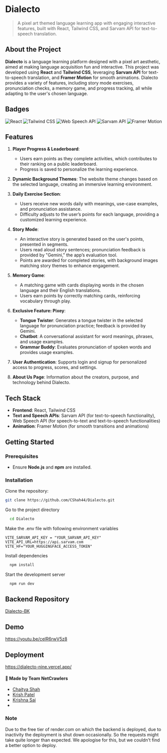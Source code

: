 # Dialecto

> A pixel art themed language learning app with engaging interactive features, built with React, Tailwind CSS, and Sarvam API for text-to-speech translation.



## About the Project
**Dialecto** is a language learning platform designed with a pixel art aesthetic, aimed at making language acquisition fun and interactive. This project was developed using **React** and **Tailwind CSS**, leveraging **Sarvam API** for text-to-speech translation, and **Framer Motion** for smooth animations. Dialecto provides a variety of features, including story mode exercises, pronunciation checks, a memory game, and progress tracking, all while adapting to the user's chosen language.

## Badges

![React](https://img.shields.io/badge/React-JS%20Library-61DAFB?logo=react&logoColor=white)
![Tailwind CSS](https://img.shields.io/badge/Tailwind%20CSS-Utility--First%20CSS-38B2AC?logo=tailwind-css&logoColor=white)
![Web Speech API](https://img.shields.io/badge/Web%20Speech%20API-Enabled-brightgreen?logo=googlechrome&logoColor=white)
![Sarvam API](https://img.shields.io/badge/Sarvam%20API-Integration-blueviolet)
![Framer Motion](https://img.shields.io/badge/Framer%20Motion-Animations%20Enabled-%23ff69b4?logo=framer&logoColor=white)


## Features
1. **Player Progress & Leaderboard**:
   - Users earn points as they complete activities, which contributes to their ranking on a public leaderboard.
   - Progress is saved to personalize the learning experience.

2. **Dynamic Background Themes**:
The website theme changes based on the selected language, creating an immersive learning environment.

3. **Daily Exercise Section**:
   - Users receive new words daily with meanings, use-case examples, and pronunciation assistance.
   - Difficulty adjusts to the user’s points for each language, providing a customized learning experience.

4. **Story Mode**:
   - An interactive story is generated based on the user's points, presented in segments.
   - Users read aloud story sentences; pronunciation feedback is provided by "Gemini," the app’s evaluation tool.
   - Points are awarded for completed stories, with background images matching story themes to enhance engagement.

5. **Memory Game**:
   - A matching game with cards displaying words in the chosen language and their English translations.
   - Users earn points by correctly matching cards, reinforcing vocabulary through play.

6. **Exclusive Feature: Pixey**:
   - **Tongue Twister**: Generates a tongue twister in the selected language for pronunciation practice; feedback is provided by Gemini.
   - **Chatbot**: A conversational assistant for word meanings, phrases, and usage examples.
   - **Grammar Buddy**: Evaluates pronunciation of spoken words and provides usage examples.

7. **User Authentication**:
 Supports login and signup for personalized access to progress, scores, and settings.

8. **About Us Page**:
Information about the creators, purpose, and technology behind Dialecto.

## Tech Stack
- **Frontend**: React, Tailwind CSS
- **Text and Speech APIs**: Sarvam API (for text-to-speech functionality), Web Speech API (for speech-to-text and text-to-speech functionalities)
- **Animation**: Framer Motion (for smooth transitions and animations)

## Getting Started
### Prerequisites
- Ensure **Node.js** and **npm** are installed.

### Installation
Clone the repository:
   ```bash
   git clone https://github.com/CShah44/Dialecto.git
   ```
Go to the project directory

```bash
  cd Dialecto
```
Make the .env file with following environment variables

```
VITE_SARVAM_API_KEY = "YOUR_SARVAM_API_KEY"
VITE_API_URL=https://api.sarvam.com
VITE_HF="YOUR_HUGGINGFACE_ACCESS_TOKEN"
```

Install dependencies

```bash
  npm install
```

Start the development server

```bash
  npm run dev
```

## Backend Repository

[Dialecto-BK](https://github.com/melohub-xbit/DIALECTO-BK)
## Demo

https://youtu.be/celR6rwV5z8

## Deployment

https://dialecto-nine.vercel.app/
#### 🚀 Made by Team NetCrawlers
- [Chaitya Shah](https://github.com/CShah44)
- [Krish Patel](https://github.com/kodercrish)
- [Krishna Sai](https://github.com/melohub-xbit)
- 

### Note

Due to the free tier of render.com on which the backend is deployed, due to inactivity the deployment is shut down occasionally. So the requests might take quite longer than expected. We apologise for this, but we couldn't find a better option to deploy.

